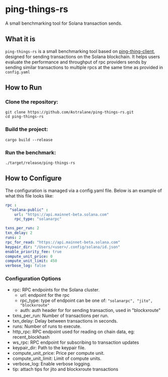 # ping-things-rs
A small benchmarking tool for Solana transaction sends.

## What it is
`ping-things-rs` is a small benchmarking tool based on [ping-thing-client](https://github.com/Block-Logic/ping-thing-client), designed for sending 
transactions on the Solana blockchain. It helps users evaluate the performance 
and throughput of rpc providers sends by sending similar transactions to multiple
rpcs at the same time as provided in `config.yaml`

## How to Run
### Clone the repository:
```
git clone https://github.com/Astralane/ping-things-rs.git
cd ping-things-rs
```

### Build the project:
```
cargo build --release
```
### Run the benchmark:
```
./target/release/ping-things-rs
```

## How to Configure
The configuration is managed via a config.yaml file. Below is an example of what this file looks like:

```yaml
rpc :
  "solana-public" :
    url: "https://api.mainnet-beta.solana.com"
    rpc_type: "solanarpc"

txns_per_run: 2
txn_delay: 2
runs: 2
rpc_for_read: "https://api.mainnet-beta.solana.com"
keypair_dir: "/Users/<user>/.config/solana/id.json"
enable_priority_fee: true
compute_unit_price: 0
compute_unit_limit: 450
verbose_log: false
```
### Configuration Options
- rpc: RPC endpoints for the Solana cluster.
  - url: endpoint for the rpc
  - rpc_type: type of endpoint can be one of: `"solanarpc", "jito", "blockxroute"`
  - auth: auth header for for sending transaction, used in "blockxroute"
- txns_per_run: Number of transactions per run.
- txn_delay: Delay between transactions in seconds.
- runs: Number of runs to execute.
- http_rpc: RPC endpoint used for reading on chain data, eg: recent_blockhash
- ws_rpc: RPC endpoint for subscribing to transaction updates
- keypair_dir: Path to the keypair file.
- compute_unit_price: Price per compute unit.
- compute_unit_limit: Limit of compute units.
- verbose_log: Enable verbose logging.
- tip: attach tips for jito and blockxroute transactions
